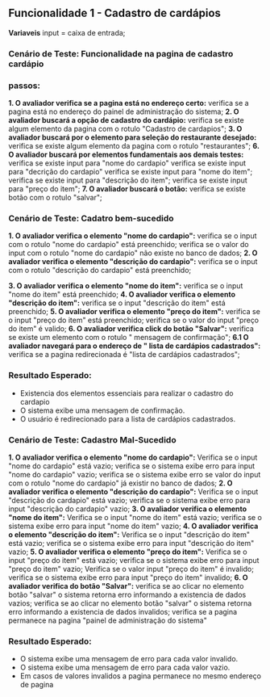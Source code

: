 
## Funcionalidade 1 -  Cadastro de cardápios

**Variaveis**
input = caixa de entrada;


### Cenário de Teste: Funcionalidade na pagina de cadastro cardápio


### passos:
  **1. O avaliador verifica se a pagina está no endereço certo:**
        verifica se a pagina está no endereço do painel de administração do sistema;
  **2. O avaliador buscará a opção de cadastro do cardápio:**
        verifica se existe algum elemento da pagina com o rotulo "Cadastro de cardapios";
  **3. O avaliador buscará por o elemento para seleção do restaurante desejado:**
        verifica se existe algum elemento da pagina com o rotulo "restaurantes";
  **6. O avaliador buscará por elementos fundamentais aos demais testes:**
        verifica se existe input para "nome do cardapio"
        verifica se existe input para "decrição do cardapio"
        verifica se existe input para "nome do item";
        verifica se existe input para "descrição do item";
        verifica se existe input para  "preço do item";
  **7. O avaliador buscará o botão:**
        verifica se existe botão com o rotulo "salvar";




### Cenário de Teste: Cadatro bem-sucedido


**1. O avaliador verifica o elemento "nome do cardapio":**
        verifica se o input com o rotulo "nome do cardapio" está preenchido;
        verifica se o valor do input com o rotulo "nome do cardapio" não existe no banco de dados;
**2. O avaliador verifica o elemento "descrição do cardapio":**
        verifica se o input com o rotulo "descrição do cardapio" está preenchido;

**3. O avaliador verifica o elemento "nome do item":**
        verifica se o input "nome do item" está preenchido;
**4. O avaliador verifica o elemento "descrição do item":**
        verifica se o input "descrição do item" está preenchido;
**5. O avaliador verifica o elemento "preço do item":**
        verifica se o input "preço do item" está preenchido;
        verifica se o valor do input "preço do item" é valido;
**6. O avaliador verifica click do botão "Salvar":**
        verifica se existe um elemento com o rotulo " mensagem de confirmação";
    **6.1 O avaliador navegará para o endereço de " lista de cardápios cadastrados":**
            verifica se a pagina redirecionada é "lista de cardápios cadastrados";


### Resultado Esperado:
  * Existencia dos elementos essenciais para realizar o cadastro do cardapio
  * O sistema exibe uma mensagem de confirmação.
  * O usuário é redirecionado para a lista de cardápios cadastrados.



### Cenário de Teste: Cadastro Mal-Sucedido


**1. O avaliador verifica o elemento "nome do cardapio":**
  Verifica se o input "nome do cardapio" está vazio;
  verifica se o sistema exibe erro para input "nome do cardapio" vazio;
  verifica se o sistema exibe erro se  valor do input com o rotulo "nome do cardapio" já existir no banco de dados;
**2. O avaliador verifica o elemento "descrição do cardapio":**
    Verifica se o input "descrição do cardapio" está vazio;
    verifica se o sistema exibe erro para input "descrição do cardapio" vazio;
**3. O avaliador verifica o elemento "nome do item":**
    Verifica se o input "nome do item" está vazio;
    verifica se o sistema exibe erro para input "nome do item" vazio;
**4. O avaliador verifica o elemento "descrição do item":**
    Verifica se o input "descrição do item" está vazio;
    verifica se o sistema exibe erro para input "descrição do item" vazio;
**5. O avaliador verifica o elemento "preço do item":**
    Verifica se o input "preço do item" está vazio;
    verifica se o sistema exibe erro para input "preço do item" vazio;
    Verifica se o valor input "preço do item" é invalido;
    verifica se o sistema exibe erro para input "preço do item" invalido;
**6. O avaliador verifica do botão "Salvar":**
    verifica se ao clicar no elemento botão "salvar" o sistema retorna erro informando a existencia de dados vazios;
    verifica se ao clicar no elemento botão "salvar" o sistema retorna erro informando a existencia de dados invalidos;
    verifica se a pagina permanece na pagina "painel de administração do sistema"

### Resultado Esperado:
   * O sistema exibe uma mensagem de erro para cada valor invalido.
   * O sistema exibe uma mensagem de erro para cada valor vazio.
   * Em casos de valores invalidos a pagina permanece no mesmo endereço de pagina
